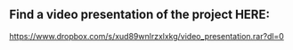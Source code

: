 ## Find a video presentation of the project HERE:
https://www.dropbox.com/s/xud89wnlrzxlxkg/video_presentation.rar?dl=0
